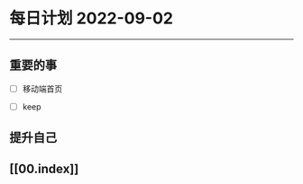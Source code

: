 
#  每日计划 2022-09-02
---
## 重要的事
- [ ]  移动端首页
- [ ]  keep




## 提升自己

  



## [[00.index]]










